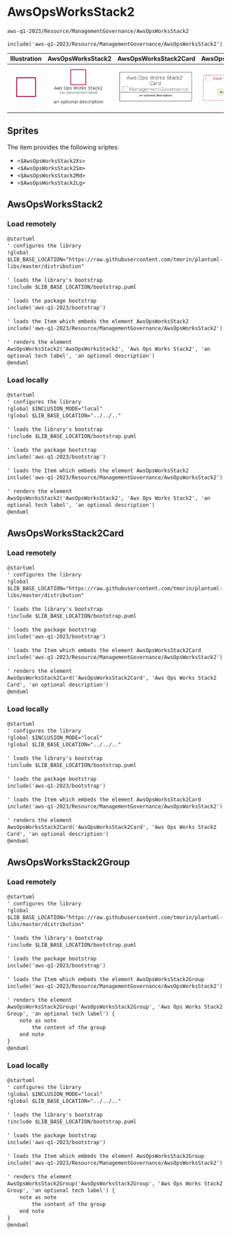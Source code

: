 # AwsOpsWorksStack2


```text
aws-q1-2023/Resource/ManagementGovernance/AwsOpsWorksStack2
```

```text
include('aws-q1-2023/Resource/ManagementGovernance/AwsOpsWorksStack2')
```



| Illustration | AwsOpsWorksStack2 | AwsOpsWorksStack2Card | AwsOpsWorksStack2Group |
| :---: | :---: | :---: | :---: |
| ![illustration for Illustration](../../../aws-q1-2023/Resource/ManagementGovernance/AwsOpsWorksStack2.png) | ![illustration for AwsOpsWorksStack2](../../../aws-q1-2023/Resource/ManagementGovernance/AwsOpsWorksStack2.Local.png) | ![illustration for AwsOpsWorksStack2Card](../../../aws-q1-2023/Resource/ManagementGovernance/AwsOpsWorksStack2Card.Local.png) | ![illustration for AwsOpsWorksStack2Group](../../../aws-q1-2023/Resource/ManagementGovernance/AwsOpsWorksStack2Group.Local.png) |



## Sprites
The item provides the following sriptes:

- `<$AwsOpsWorksStack2Xs>`
- `<$AwsOpsWorksStack2Sm>`
- `<$AwsOpsWorksStack2Md>`
- `<$AwsOpsWorksStack2Lg>`





## AwsOpsWorksStack2

### Load remotely
```plantuml
@startuml
' configures the library
!global $LIB_BASE_LOCATION="https://raw.githubusercontent.com/tmorin/plantuml-libs/master/distribution"

' loads the library's bootstrap
!include $LIB_BASE_LOCATION/bootstrap.puml

' loads the package bootstrap
include('aws-q1-2023/bootstrap')

' loads the Item which embeds the element AwsOpsWorksStack2
include('aws-q1-2023/Resource/ManagementGovernance/AwsOpsWorksStack2')

' renders the element
AwsOpsWorksStack2('AwsOpsWorksStack2', 'Aws Ops Works Stack2', 'an optional tech label', 'an optional description')
@enduml
```

### Load locally
```plantuml
@startuml
' configures the library
!global $INCLUSION_MODE="local"
!global $LIB_BASE_LOCATION="../../.."

' loads the library's bootstrap
!include $LIB_BASE_LOCATION/bootstrap.puml

' loads the package bootstrap
include('aws-q1-2023/bootstrap')

' loads the Item which embeds the element AwsOpsWorksStack2
include('aws-q1-2023/Resource/ManagementGovernance/AwsOpsWorksStack2')

' renders the element
AwsOpsWorksStack2('AwsOpsWorksStack2', 'Aws Ops Works Stack2', 'an optional tech label', 'an optional description')
@enduml
```

## AwsOpsWorksStack2Card

### Load remotely
```plantuml
@startuml
' configures the library
!global $LIB_BASE_LOCATION="https://raw.githubusercontent.com/tmorin/plantuml-libs/master/distribution"

' loads the library's bootstrap
!include $LIB_BASE_LOCATION/bootstrap.puml

' loads the package bootstrap
include('aws-q1-2023/bootstrap')

' loads the Item which embeds the element AwsOpsWorksStack2Card
include('aws-q1-2023/Resource/ManagementGovernance/AwsOpsWorksStack2')

' renders the element
AwsOpsWorksStack2Card('AwsOpsWorksStack2Card', 'Aws Ops Works Stack2 Card', 'an optional description')
@enduml
```

### Load locally
```plantuml
@startuml
' configures the library
!global $INCLUSION_MODE="local"
!global $LIB_BASE_LOCATION="../../.."

' loads the library's bootstrap
!include $LIB_BASE_LOCATION/bootstrap.puml

' loads the package bootstrap
include('aws-q1-2023/bootstrap')

' loads the Item which embeds the element AwsOpsWorksStack2Card
include('aws-q1-2023/Resource/ManagementGovernance/AwsOpsWorksStack2')

' renders the element
AwsOpsWorksStack2Card('AwsOpsWorksStack2Card', 'Aws Ops Works Stack2 Card', 'an optional description')
@enduml
```

## AwsOpsWorksStack2Group

### Load remotely
```plantuml
@startuml
' configures the library
!global $LIB_BASE_LOCATION="https://raw.githubusercontent.com/tmorin/plantuml-libs/master/distribution"

' loads the library's bootstrap
!include $LIB_BASE_LOCATION/bootstrap.puml

' loads the package bootstrap
include('aws-q1-2023/bootstrap')

' loads the Item which embeds the element AwsOpsWorksStack2Group
include('aws-q1-2023/Resource/ManagementGovernance/AwsOpsWorksStack2')

' renders the element
AwsOpsWorksStack2Group('AwsOpsWorksStack2Group', 'Aws Ops Works Stack2 Group', 'an optional tech label') {
    note as note
        the content of the group
    end note
}
@enduml
```

### Load locally
```plantuml
@startuml
' configures the library
!global $INCLUSION_MODE="local"
!global $LIB_BASE_LOCATION="../../.."

' loads the library's bootstrap
!include $LIB_BASE_LOCATION/bootstrap.puml

' loads the package bootstrap
include('aws-q1-2023/bootstrap')

' loads the Item which embeds the element AwsOpsWorksStack2Group
include('aws-q1-2023/Resource/ManagementGovernance/AwsOpsWorksStack2')

' renders the element
AwsOpsWorksStack2Group('AwsOpsWorksStack2Group', 'Aws Ops Works Stack2 Group', 'an optional tech label') {
    note as note
        the content of the group
    end note
}
@enduml
```

